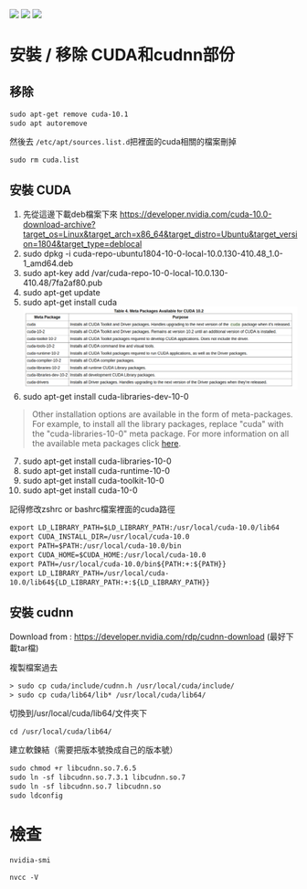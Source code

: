 [![](https://img.shields.io/badge/Lauguage-Mandarin-blue)](./) [![](https://img.shields.io/badge/CUDA%20version-v10.0-lightgrey)](https://developer.nvidia.com/cuda-10.0-download-archive?target_os=Linux&target_arch=x86_64&target_distro=Ubuntu&target_version=1804&target_type=deblocal) [![](https://img.shields.io/badge/cuDNN-v7.6.5-red)](https://developer.nvidia.com/rdp/cudnn-download)

# 安裝 / 移除 CUDA和cudnn部份

## 移除
```
sudo apt-get remove cuda-10.1 
sudo apt autoremove
```

然後去 `/etc/apt/sources.list.d`把裡面的cuda相關的檔案刪掉
```
sudo rm cuda.list 
```

## 安裝 CUDA
1. 先從這邊下載deb檔案下來
	https://developer.nvidia.com/cuda-10.0-download-archive?target_os=Linux&target_arch=x86_64&target_distro=Ubuntu&target_version=1804&target_type=deblocal
2. sudo dpkg -i cuda-repo-ubuntu1804-10-0-local-10.0.130-410.48_1.0-1_amd64.deb
3. sudo apt-key add /var/cuda-repo-10-0-local-10.0.130-410.48/7fa2af80.pub 
4. sudo apt-get update
5. sudo apt-get install cuda![meta-package](../assets/cuda.png)
6. sudo apt-get install cuda-libraries-dev-10-0 
> Other installation options are available in the form of meta-packages. For example, to install all the library packages, replace "cuda" with the "cuda-libraries-10-0" meta package. For more information on all the available meta packages click [here](https://docs.nvidia.com/cuda/cuda-installation-guide-linux/index.html#package-manager-metas).
7. sudo apt-get install cuda-libraries-10-0 
8. sudo apt-get install cuda-runtime-10-0
9. sudo apt-get install cuda-toolkit-10-0
10. sudo apt-get install cuda-10-0

記得修改zshrc or bashrc檔案裡面的cuda路徑
```
export LD_LIBRARY_PATH=$LD_LIBRARY_PATH:/usr/local/cuda-10.0/lib64
export CUDA_INSTALL_DIR=/usr/local/cuda-10.0
export PATH=$PATH:/usr/local/cuda-10.0/bin
export CUDA_HOME=$CUDA_HOME:/usr/local/cuda-10.0
export PATH=/usr/local/cuda-10.0/bin${PATH:+:${PATH}}
export LD_LIBRARY_PATH=/usr/local/cuda-10.0/lib64${LD_LIBRARY_PATH:+:${LD_LIBRARY_PATH}}
```

## 安裝 cudnn
Download from : https://developer.nvidia.com/rdp/cudnn-download
(最好下載tar檔)

複製檔案過去
```
> sudo cp cuda/include/cudnn.h /usr/local/cuda/include/
> sudo cp cuda/lib64/lib* /usr/local/cuda/lib64/
```
切換到/usr/local/cuda/lib64/文件夾下
```
cd /usr/local/cuda/lib64/
```
建立軟鍊結（需要把版本號換成自己的版本號）
```
sudo chmod +r libcudnn.so.7.6.5
sudo ln -sf libcudnn.so.7.3.1 libcudnn.so.7
sudo ln -sf libcudnn.so.7 libcudnn.so
sudo ldconfig
```

# 檢查

```
nvidia-smi
```

```
nvcc -V
```